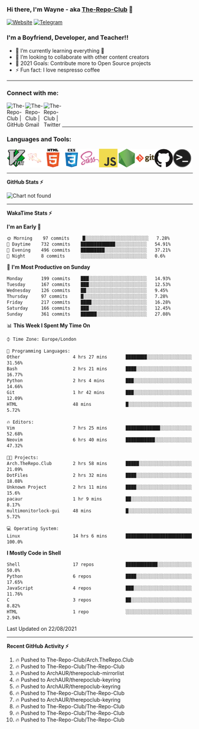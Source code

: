 ### Hi there, I'm Wayne - aka [The-Repo-Club][website] 👋

[![Website](https://img.shields.io/website?label=github.com/The-Repo-Club/&color=orange&style=flat-square&url=https://github.com/The-Repo-Club/)][website]
[![Telegram](https://img.shields.io/badge/Chat%20on-Telegram-orange.svg?color=orange&logo=telegram&style=flat-square)][telegram]

### I'm a Boyfriend, Developer, and Teacher!!

- 🌱 I’m currently learning everything 🤣
- 👯 I’m looking to collaborate with other content creators
- 🥅 2021 Goals: Contribute more to Open Source projects
- ⚡ Fun fact: I love nespresso coffee

---
### Connect with me:

[<img align="left" alt="The-Repo-Club | GitHub" width="50px" src="https://cdn.jsdelivr.net/npm/simple-icons@v3/icons/github.svg" />][website]
[<img align="left" alt="The-Repo-Club | Gmail" width="50px" src="https://cdn.jsdelivr.net/npm/simple-icons@v3/icons/gmail.svg" />][email]
[<img align="left" alt="The-Repo-Club | Twitter" width="50px" src="https://cdn.jsdelivr.net/npm/simple-icons@v3/icons/telegram.svg" />][telegram]

[website]: https://github.com/The-Repo-Club/
[email]: mailto:wayne6324@gmail.com
[telegram]: https://t.me/TheRepoClub

<br />
<br />
<br />

---
### Languages and Tools:

<img align="left" alt="Vim" width="50px" src="https://raw.githubusercontent.com/github/explore/80688e429a7d4ef2fca1e82350fe8e3517d3494d/topics/vim/vim.png" />
<img align="left" alt="Fish" width="50px" src="https://raw.githubusercontent.com/github/explore/80688e429a7d4ef2fca1e82350fe8e3517d3494d/topics/fish/fish.png" />
<img align="left" alt="HTML5" width="50px" src="https://raw.githubusercontent.com/github/explore/80688e429a7d4ef2fca1e82350fe8e3517d3494d/topics/html/html.png" />
<img align="left" alt="CSS3" width="50px" src="https://raw.githubusercontent.com/github/explore/80688e429a7d4ef2fca1e82350fe8e3517d3494d/topics/css/css.png" />
<img align="left" alt="Sass" width="50px" src="https://raw.githubusercontent.com/github/explore/80688e429a7d4ef2fca1e82350fe8e3517d3494d/topics/sass/sass.png" />
<img align="left" alt="JavaScript" width="50px" src="https://raw.githubusercontent.com/github/explore/80688e429a7d4ef2fca1e82350fe8e3517d3494d/topics/javascript/javascript.png" />
<img align="left" alt="Node.js" width="50px" src="https://raw.githubusercontent.com/github/explore/80688e429a7d4ef2fca1e82350fe8e3517d3494d/topics/nodejs/nodejs.png" />
<img align="left" alt="Git" width="50px" src="https://raw.githubusercontent.com/github/explore/80688e429a7d4ef2fca1e82350fe8e3517d3494d/topics/git/git.png" />
<img align="left" alt="GitHub" width="50px" src="https://raw.githubusercontent.com/github/explore/78df643247d429f6cc873026c0622819ad797942/topics/github/github.png" />
<img align="left" alt="Terminal" width="50px" src="https://raw.githubusercontent.com/github/explore/80688e429a7d4ef2fca1e82350fe8e3517d3494d/topics/terminal/terminal.png" />

<br />
<br />
<br />

---

**GitHub Stats ⚡**

![Chart not found](https://github-readme-stats.vercel.app/api?username=The-Repo-Club&theme=tokyonight&show_icons=true&count_private=true&hide_border=true&include_all_commits=true&custom_title=The-Repo-Club%27s+GitHub+Stats)


---

**WakaTime Stats ⚡**

<!--START_SECTION:waka-->
**I'm an Early 🐤** 

```text
🌞 Morning    97 commits     █░░░░░░░░░░░░░░░░░░░░░░░░   7.28% 
🌆 Daytime    732 commits    █████████████░░░░░░░░░░░░   54.91% 
🌃 Evening    496 commits    █████████░░░░░░░░░░░░░░░░   37.21% 
🌙 Night      8 commits      ░░░░░░░░░░░░░░░░░░░░░░░░░   0.6%

```
📅 **I'm Most Productive on Sunday** 

```text
Monday       199 commits    ███░░░░░░░░░░░░░░░░░░░░░░   14.93% 
Tuesday      167 commits    ███░░░░░░░░░░░░░░░░░░░░░░   12.53% 
Wednesday    126 commits    ██░░░░░░░░░░░░░░░░░░░░░░░   9.45% 
Thursday     97 commits     █░░░░░░░░░░░░░░░░░░░░░░░░   7.28% 
Friday       217 commits    ████░░░░░░░░░░░░░░░░░░░░░   16.28% 
Saturday     166 commits    ███░░░░░░░░░░░░░░░░░░░░░░   12.45% 
Sunday       361 commits    ██████░░░░░░░░░░░░░░░░░░░   27.08%

```


📊 **This Week I Spent My Time On** 

```text
⌚︎ Time Zone: Europe/London

💬 Programming Languages: 
Other                    4 hrs 27 mins       ████████░░░░░░░░░░░░░░░░░   31.56% 
Bash                     2 hrs 21 mins       ████░░░░░░░░░░░░░░░░░░░░░   16.77% 
Python                   2 hrs 4 mins        ███░░░░░░░░░░░░░░░░░░░░░░   14.66% 
Git                      1 hr 42 mins        ███░░░░░░░░░░░░░░░░░░░░░░   12.09% 
HTML                     48 mins             █░░░░░░░░░░░░░░░░░░░░░░░░   5.72%

🔥 Editors: 
Vim                      7 hrs 25 mins       █████████████░░░░░░░░░░░░   52.68% 
Neovim                   6 hrs 40 mins       ███████████░░░░░░░░░░░░░░   47.32%

🐱‍💻 Projects: 
Arch.TheRepo.Club        2 hrs 58 mins       █████░░░░░░░░░░░░░░░░░░░░   21.09% 
DotFiles                 2 hrs 32 mins       ████░░░░░░░░░░░░░░░░░░░░░   18.08% 
Unknown Project          2 hrs 11 mins       ████░░░░░░░░░░░░░░░░░░░░░   15.6% 
pacaur                   1 hr 9 mins         ██░░░░░░░░░░░░░░░░░░░░░░░   8.17% 
multimonitorlock-gui     48 mins             █░░░░░░░░░░░░░░░░░░░░░░░░   5.72%

💻 Operating System: 
Linux                    14 hrs 6 mins       █████████████████████████   100.0%

```

**I Mostly Code in Shell** 

```text
Shell                    17 repos            ████████████░░░░░░░░░░░░░   50.0% 
Python                   6 repos             ████░░░░░░░░░░░░░░░░░░░░░   17.65% 
JavaScript               4 repos             ███░░░░░░░░░░░░░░░░░░░░░░   11.76% 
C                        3 repos             ██░░░░░░░░░░░░░░░░░░░░░░░   8.82% 
HTML                     1 repo              ░░░░░░░░░░░░░░░░░░░░░░░░░   2.94%

```



 Last Updated on 22/08/2021
<!--END_SECTION:waka-->

---

**Recent GitHub Activity :zap:**

<!--START_SECTION:activity-->
1. 🔥 Pushed to The-Repo-Club/Arch.TheRepo.Club
2. 🔥 Pushed to The-Repo-Club/The-Repo-Club
3. 🔥 Pushed to ArchAUR/therepoclub-mirrorlist
4. 🔥 Pushed to ArchAUR/therepoclub-keyring
5. 🔥 Pushed to ArchAUR/therepoclub-keyring
6. 🔥 Pushed to The-Repo-Club/The-Repo-Club
7. 🔥 Pushed to ArchAUR/therepoclub-keyring
8. 🔥 Pushed to The-Repo-Club/The-Repo-Club
9. 🔥 Pushed to The-Repo-Club/The-Repo-Club
10. 🔥 Pushed to The-Repo-Club/The-Repo-Club
<!--END_SECTION:activity-->